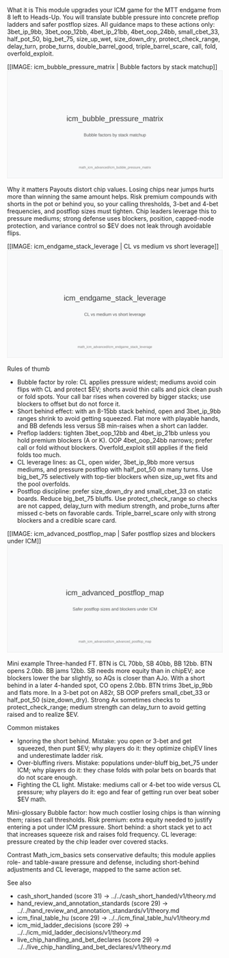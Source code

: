 What it is
This module upgrades your ICM game for the MTT endgame from 8 left to Heads-Up. You will translate bubble pressure into concrete preflop ladders and safer postflop sizes. All guidance maps to these actions only: 3bet_ip_9bb, 3bet_oop_12bb, 4bet_ip_21bb, 4bet_oop_24bb, small_cbet_33, half_pot_50, big_bet_75, size_up_wet, size_down_dry, protect_check_range, delay_turn, probe_turns, double_barrel_good, triple_barrel_scare, call, fold, overfold_exploit.

[[IMAGE: icm_bubble_pressure_matrix | Bubble factors by stack matchup]]
![Bubble factors by stack matchup](images/icm_bubble_pressure_matrix.svg)

Why it matters
Payouts distort chip values. Losing chips near jumps hurts more than winning the same amount helps. Risk premium compounds with shorts in the pot or behind you, so your calling thresholds, 3-bet and 4-bet frequencies, and postflop sizes must tighten. Chip leaders leverage this to pressure mediums; strong defense uses blockers, position, capped-node protection, and variance control so $EV does not leak through avoidable flips.

[[IMAGE: icm_endgame_stack_leverage | CL vs medium vs short leverage]]
![CL vs medium vs short leverage](images/icm_endgame_stack_leverage.svg)

Rules of thumb
- Bubble factor by role: CL applies pressure widest; mediums avoid coin flips with CL and protect $EV; shorts avoid thin calls and pick clean push or fold spots. Your call bar rises when covered by bigger stacks; use blockers to offset but do not force it.
- Short behind effect: with an 8-15bb stack behind, open and 3bet_ip_9bb ranges shrink to avoid getting squeezed. Flat more with playable hands, and BB defends less versus SB min-raises when a short can ladder.
- Preflop ladders: tighten 3bet_oop_12bb and 4bet_ip_21bb unless you hold premium blockers (A or K). OOP 4bet_oop_24bb narrows; prefer call or fold without blockers. Overfold_exploit still applies if the field folds too much.
- CL leverage lines: as CL, open wider, 3bet_ip_9bb more versus mediums, and pressure postflop with half_pot_50 on many turns. Use big_bet_75 selectively with top-tier blockers when size_up_wet fits and the pool overfolds.
- Postflop discipline: prefer size_down_dry and small_cbet_33 on static boards. Reduce big_bet_75 bluffs. Use protect_check_range so checks are not capped, delay_turn with medium strength, and probe_turns after missed c-bets on favorable cards. Triple_barrel_scare only with strong blockers and a credible scare card.

[[IMAGE: icm_advanced_postflop_map | Safer postflop sizes and blockers under ICM]]
![Safer postflop sizes and blockers under ICM](images/icm_advanced_postflop_map.svg)

Mini example
Three-handed FT. BTN is CL 70bb, SB 40bb, BB 12bb. BTN opens 2.0bb. BB jams 12bb. SB needs more equity than in chipEV; ace blockers lower the bar slightly, so AQs is closer than AJo. 
With a short behind in a later 4-handed spot, CO opens 2.0bb. BTN trims 3bet_ip_9bb and flats more. 
In a 3-bet pot on A82r, SB OOP prefers small_cbet_33 or half_pot_50 (size_down_dry). 
Strong Ax sometimes checks to protect_check_range; medium strength can delay_turn to avoid getting raised and to realize $EV.

Common mistakes
- Ignoring the short behind. Mistake: you open or 3-bet and get squeezed, then punt $EV; why players do it: they optimize chipEV lines and underestimate ladder risk. 
- Over-bluffing rivers. Mistake: populations under-bluff big_bet_75 under ICM; why players do it: they chase folds with polar bets on boards that do not scare enough. 
- Fighting the CL light. Mistake: mediums call or 4-bet too wide versus CL pressure; why players do it: ego and fear of getting run over beat sober $EV math.

Mini-glossary
Bubble factor: how much costlier losing chips is than winning them; raises call thresholds. 
Risk premium: extra equity needed to justify entering a pot under ICM pressure. 
Short behind: a short stack yet to act that increases squeeze risk and raises fold frequency. 
CL leverage: pressure created by the chip leader over covered stacks.

Contrast
Math_icm_basics sets conservative defaults; this module applies role- and table-aware pressure and defense, including short-behind adjustments and CL leverage, mapped to the same action set.

See also
- cash_short_handed (score 31) -> ../../cash_short_handed/v1/theory.md
- hand_review_and_annotation_standards (score 29) -> ../../hand_review_and_annotation_standards/v1/theory.md
- icm_final_table_hu (score 29) -> ../../icm_final_table_hu/v1/theory.md
- icm_mid_ladder_decisions (score 29) -> ../../icm_mid_ladder_decisions/v1/theory.md
- live_chip_handling_and_bet_declares (score 29) -> ../../live_chip_handling_and_bet_declares/v1/theory.md